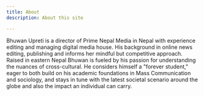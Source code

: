 ```yaml
---
title: About
description: About this site

---
```

Bhuwan Upreti is a director of Prime Nepal Media in Nepal with experience editing and managing digital media house. His background in online news editing, publishing and  informs her mindful but competitive approach. Raised in eastern Nepal Bhuwan is fueled by his passion for understanding the nuances of cross-cultural. He considers himself a "forever student," eager to both build on his academic foundations in Mass Communication and sociology, and stays in tune with the latest societal scenario around the globe and also the impact an individual can carry.